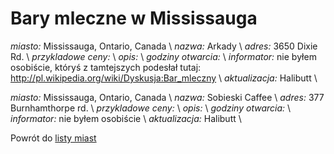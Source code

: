 # Bary mleczne w Mississauga

*miasto:*  Mississauga, Ontario, Canada    \\
*nazwa:*  Arkady   \\
*adres:*  3650 Dixie Rd.            \\
*przykladowe ceny:*     \\
*opis:*     \\
*godziny otwarcia:*     \\
*informator:*  nie byłem osobiście, któryś z tamtejszych podesłał tutaj: http://pl.wikipedia.org/wiki/Dyskusja:Bar_mleczny   \\
*aktualizacja:*      Halibutt  \\



*miasto:*  Mississauga, Ontario, Canada    \\
*nazwa:*  Sobieski Caffee    \\
*adres:*  377 Burnhamthorpe rd.            \\
*przykladowe ceny:*     \\
*opis:*     \\
*godziny otwarcia:*     \\
*informator:*  nie byłem osobiście   \\
*aktualizacja:*      Halibutt  \\




Powrót do [listy miast](/bary_mleczne)


